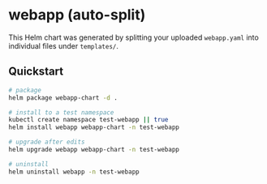 # webapp (auto-split)

This Helm chart was generated by splitting your uploaded `webapp.yaml` into individual files under `templates/`.

## Quickstart

```bash
# package
helm package webapp-chart -d .

# install to a test namespace
kubectl create namespace test-webapp || true
helm install webapp webapp-chart -n test-webapp

# upgrade after edits
helm upgrade webapp webapp-chart -n test-webapp

# uninstall
helm uninstall webapp -n test-webapp
```
